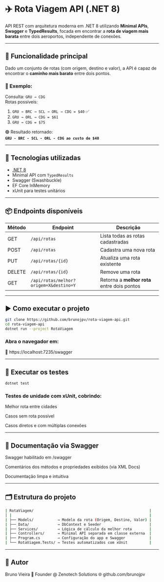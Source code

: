 # ✈️ Rota Viagem API (.NET 8)

API REST com arquitetura moderna em .NET 8 utilizando **Minimal APIs**, **Swagger** e **TypedResults**, focada em encontrar a **rota de viagem mais barata** entre dois aeroportos, independente de conexões.

---

## 🧠 Funcionalidade principal

Dado um conjunto de rotas (com origem, destino e valor), a API é capaz de encontrar o **caminho mais barato** entre dois pontos.

### 🧪 Exemplo:

Consulta: `GRU → CDG`  
Rotas possíveis:

1. `GRU → BRC → SCL → ORL → CDG = $40` ✅
2. `GRU → ORL → CDG = $61`
3. `GRU → CDG = $75`

🟢 Resultado retornado:  
**`GRU - BRC - SCL - ORL - CDG ao custo de $40`**

---

## 🔧 Tecnologias utilizadas

- [.NET 8](https://dotnet.microsoft.com/)
- Minimal API com `TypedResults`
- Swagger (Swashbuckle)
- EF Core InMemory
- xUnit para testes unitários

---

## 📦 Endpoints disponíveis

| Método | Endpoint                        | Descrição                                       |
|--------|---------------------------------|-------------------------------------------------|
| GET    | `/api/rotas`                    | Lista todas as rotas cadastradas                |
| POST   | `/api/rotas`                    | Cadastra uma nova rota                          |
| PUT    | `/api/rotas/{id}`               | Atualiza uma rota existente                     |
| DELETE | `/api/rotas/{id}`               | Remove uma rota                                 |
| GET    | `/api/rotas/melhor?origem=X&destino=Y` | Retorna a **melhor rota** entre dois pontos |

---

## ▶️ Como executar o projeto

```bash
git clone https://github.com/brunojpv/rota-viagem-api.git
cd rota-viagem-api
dotnet run --project RotaViagem
```

### Abra o navegador em:

🔗 https://localhost:7235/swagger

---

## 🧪 Executar os testes

```bash
dotnet test
```

### Testes de unidade com xUnit, cobrindo:

Melhor rota entre cidades

Casos sem rota possível

Casos diretos e com múltiplas conexões

---

## 📄 Documentação via Swagger

Swagger habilitado em /swagger

Comentários dos métodos e propriedades exibidos (via XML Docs)

Documentação limpa e intuitiva

---

## 🗂️ Estrutura do projeto

```bash
| RotaViagem/                                                     |
│ |                                                               |
| ├── Models/           → Modelo da rota (Origem, Destino, Valor) |
| ├── Data/             → DbContext e Seeder                      |
| ├── Services/         → Lógica de cálculo da melhor rota        |
| ├── Controllers/      → Minimal API separada em classe externa  |
| ├── Program.cs        → Configuração do app e Swagger           |
| └── RotaViagem.Tests/ → Testes automatizados com xUnit          |
```

---

## 👤 Autor
Bruno Vieira 
💼 Founder @ Zenotech Solutions 
🌐 github.com/brunojpv 
